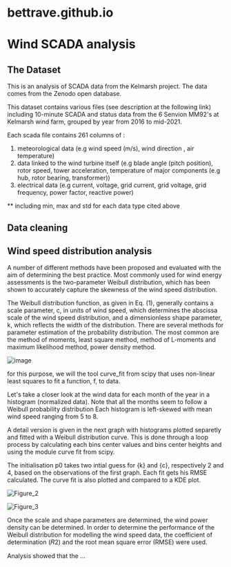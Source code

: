 # bettrave.github.io
# Wind SCADA analysis

## The Dataset

This is an analysis of SCADA data from the Kelmarsh project. The data comes from the Zenodo open database.

This dataset contains various files (see description at the following link) including 10-minute SCADA and status data from the 6 Senvion MM92's at Kelmarsh wind farm, grouped by year from 2016 to mid-2021. 

Each scada file contains 261 columns of :

1. meteorological data (e.g wind speed (m/s), wind direction , air temperature)
2. data linked to the wind turbine itself (e.g blade angle (pitch position), rotor speed, tower acceleration, temperature of major components (e.g hub, rotor bearing, transformer))
3. electrical data (e.g current, voltage, grid current, grid voltage, grid frequency, power factor, reactive power)

** including min, max and std for each data type cited above

## Data cleaning

## Wind speed distribution analysis

A number of different methods have been proposed and evaluated with the aim of determining the best practice. Most commonly used for wind energy assessments is the two-parameter Weibull distribution, which has been shown to accurately capture the skewness of the wind speed distribution. 

The Weibull distribution function, as given in Eq. (1), generally contains a scale parameter, c, in units of wind speed, which determines the abscissa scale of the wind speed distribution, and a dimensionless shape parameter, k, which reflects the width of the distribution. There are several methods for parameter estimation of the probability distribution. The most common are the method of moments, least square method, method of L-moments and maximum likelihood method, power density method.

![image](https://github.com/user-attachments/assets/748253fd-fc21-44a2-b2c1-e277968d3ccb)

for this purpose, we will the tool curve_fit from scipy that uses non-linear least squares to fit a function, f, to data.

Let's take a closer look at the wind data for each month of the year in a histogram (normalized data). Note that all the months seem to follow a Weibull probability distribution Each histogram is left-skewed with mean wind speed ranging from 5 to 8. 

A detail version is given in the next graph with histograms plotted separetly and fitted with a Weibull distribution curve. This is done through a loop process by calculating each bins center values and bins center heights and using the module curve fit from scipy. 

The initialisation p0 takes two intial guess for {k} and {c}, respectively 2 and 4, based on the observations of the first graph. Each fit gets his RMSE calculated. The curve fit is also plotted and compared to a KDE plot.




![Figure_2](https://github.com/user-attachments/assets/7bcbd733-9ce6-47e2-8369-6a0273f5e5a5)

![Figure_3](https://github.com/user-attachments/assets/92cbf7cd-9d10-49c6-b169-23f5ce842778)

Once the scale and shape parameters are determined, the wind power density can be determined. In order to determine the performance of the Weibull distribution for modelling the wind speed data, the coefficient of determination (𝑅2) and the root mean square error (RMSE) were used. 

Analysis showed that the ...

